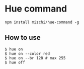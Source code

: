 # Hue command

```
npm install mizchi/hue-command -g
```

## How to use

```
$ hue on
$ hue on --color red
$ hue on --br 128 # max 255
$ hue off
```
